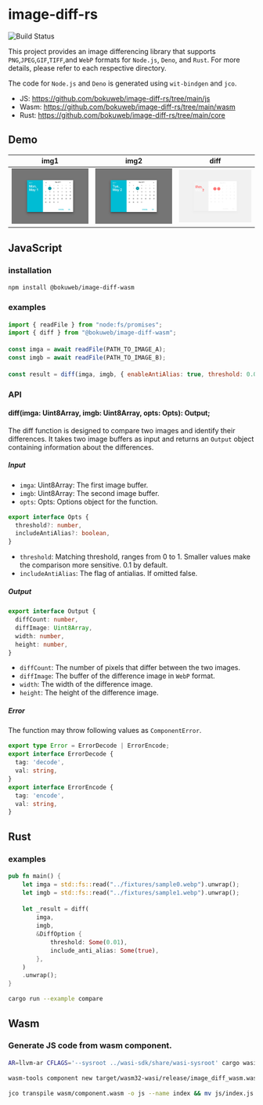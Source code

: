 # image-diff-rs

<img src="https://github.com/bokuweb/image-diff-rs/workflows/Continuous%20Integration/badge.svg" alt="Build Status" />

This project provides an image differencing library that supports `PNG`,`JPEG`,`GIF`,`TIFF`,and `WebP` formats for `Node.js`, `Deno`, and `Rust`. For more details, please refer to each respective directory.

The code for `Node.js` and `Deno` is generated using `wit-bindgen` and `jco`.

- JS: https://github.com/bokuweb/image-diff-rs/tree/main/js
- Wasm: https://github.com/bokuweb/image-diff-rs/tree/main/wasm
- Rust: https://github.com/bokuweb/image-diff-rs/tree/main/core

## Demo

| img1     | img2         | diff       |
| --------------- |---------------| -------------------- |
| ![](https://github.com/bokuweb/pixelmatch-rs/raw/main/fixtures/001a.png) | ![](https://github.com/bokuweb/pixelmatch-rs/raw/main/fixtures/001b.png) |![](https://github.com/bokuweb/pixelmatch-rs/raw/main/assets/diff1.png)|

## JavaScript


### installation

```
npm install @bokuweb/image-diff-wasm
```

### examples

```js
import { readFile } from "node:fs/promises";
import { diff } from "@bokuweb/image-diff-wasm";

const imga = await readFile(PATH_TO_IMAGE_A);
const imgb = await readFile(PATH_TO_IMAGE_B);

const result = diff(imga, imgb, { enableAntiAlias: true, threshold: 0.01 });
```

### API

#### diff(imga: Uint8Array, imgb: Uint8Array, opts: Opts): Output;

The diff function is designed to compare two images and identify their differences.
It takes two image buffers as input and returns an `Output` object containing information about the differences.

##### Input

- `imga`: Uint8Array: The first image buffer.
- `imgb`: Uint8Array: The second image buffer.
- `opts`: Opts: Options object for the function.

```Typescript
export interface Opts {
  threshold?: number,
  includeAntiAlias?: boolean,
}
```

- `threshold`: Matching threshold, ranges from 0 to 1. Smaller values make the comparison more sensitive. 0.1 by default.
- `includeAntiAlias`: The flag of antialias. If omitted false.

##### Output

```Typescript
export interface Output {
  diffCount: number,
  diffImage: Uint8Array,
  width: number,
  height: number,
}
```

- `diffCount`: The number of pixels that differ between the two images.
- `diffImage`: The buffer of the difference image in `WebP` format.
- `width`: The width of the difference image.
- `height`: The height of the difference image.

##### Error

The function may throw following values as `ComponentError`.

```Typescript
export type Error = ErrorDecode | ErrorEncode;
export interface ErrorDecode {
  tag: 'decode',
  val: string,
}
export interface ErrorEncode {
  tag: 'encode',
  val: string,
}
```

## Rust

### examples

```Rust
pub fn main() {
    let imga = std::fs::read("../fixtures/sample0.webp").unwrap();
    let imgb = std::fs::read("../fixtures/sample1.webp").unwrap();

    let _result = diff(
        imga,
        imgb,
        &DiffOption {
            threshold: Some(0.01),
            include_anti_alias: Some(true),
        },
    )
    .unwrap();
}
```

``` sh
cargo run --example compare
```

## Wasm

### Generate JS code from wasm component.

```sh
AR=llvm-ar CFLAGS='--sysroot ../wasi-sdk/share/wasi-sysroot' cargo wasi build --release
```

```sh
wasm-tools component new target/wasm32-wasi/release/image_diff_wasm.wasm -o wasm/component.wasm --adapt wasm/wasi_snapshot_preview1.wasm
```

```sh
jco transpile wasm/component.wasm -o js --name index && mv js/index.js js/index.mjs
```
